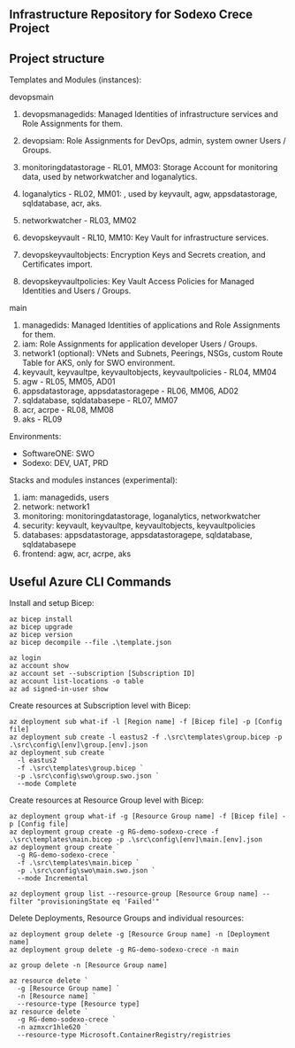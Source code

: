 Infrastructure Repository for Sodexo Crece Project
--------------------------------------------------

## Project structure

Templates and Modules (instances):

devopsmain

1. devopsmanagedids: Managed Identities of infrastructure services and Role Assignments for them.
2. devopsiam: Role Assignments for DevOps, admin, system owner Users / Groups.

3. monitoringdatastorage - RL01, MM03: Storage Account for monitoring data, used by networkwatcher and loganalytics.
4. loganalytics - RL02, MM01: , used by keyvault, agw, appsdatastorage, sqldatabase, acr, aks.
5. networkwatcher - RL03, MM02

3. devopskeyvault - RL10, MM10: Key Vault for infrastructure services.
4. devopskeyvaultobjects: Encryption Keys and Secrets creation, and Certificates import.
5. devopskeyvaultpolicies: Key Vault Access Policies for Managed Identities and Users / Groups.


main

1. managedids: Managed Identities of applications and Role Assignments for them.
2. iam: Role Assignments for application developer Users / Groups.
2. network1 (optional): VNets and Subnets, Peerings, NSGs, custom Route Table for AKS, only for SWO environment.
6. keyvault, keyvaultpe, keyvaultobjects, keyvaultpolicies - RL04, MM04
7. agw - RL05, MM05, AD01
8. appsdatastorage, appsdatastoragepe - RL06, MM06, AD02
10. sqldatabase, sqldatabasepe - RL07, MM07
11. acr, acrpe - RL08, MM08
12. aks - RL09

Environments:

* SoftwareONE: SWO
* Sodexo: DEV, UAT, PRD

Stacks and modules instances (experimental):

1. iam: managedids, users
2. network: network1
3. monitoring: monitoringdatastorage, loganalytics, networkwatcher
4. security: keyvault, keyvaultpe, keyvaultobjects, keyvaultpolicies
5. databases: appsdatastorage, appsdatastoragepe, sqldatabase, sqldatabasepe
6. frontend: agw, acr, acrpe, aks

## Useful Azure CLI Commands

Install and setup Bicep:

```
az bicep install
az bicep upgrade
az bicep version
az bicep decompile --file .\template.json

az login
az account show
az account set --subscription [Subscription ID]
az account list-locations -o table
az ad signed-in-user show
```

Create resources at Subscription level with Bicep:

```
az deployment sub what-if -l [Region name] -f [Bicep file] -p [Config file]
az deployment sub create -l eastus2 -f .\src\templates\group.bicep -p .\src\config\[env]\group.[env].json
az deployment sub create `
  -l eastus2 `
  -f .\src\templates\group.bicep `
  -p .\src\config\swo\group.swo.json `
  --mode Complete
```

Create resources at Resource Group level with Bicep:

```
az deployment group what-if -g [Resource Group name] -f [Bicep file] -p [Config file]
az deployment group create -g RG-demo-sodexo-crece -f .\src\templates\main.bicep -p .\src\config\[env]\main.[env].json
az deployment group create `
  -g RG-demo-sodexo-crece `
  -f .\src\templates\main.bicep `
  -p .\src\config\swo\main.swo.json `
  --mode Incremental

az deployment group list --resource-group [Resource Group name] --filter "provisioningState eq 'Failed'"
```

Delete Deployments, Resource Groups and individual resources:

```
az deployment group delete -g [Resource Group name] -n [Deployment name]
az deployment group delete -g RG-demo-sodexo-crece -n main

az group delete -n [Resource Group name]

az resource delete `
  -g [Resource Group name] `
  -n [Resource name] `
  --resource-type [Resource type]
az resource delete `
  -g RG-demo-sodexo-crece `
  -n azmxcr1hle620 `
  --resource-type Microsoft.ContainerRegistry/registries
```